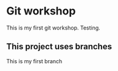 # Git workshop

This is my first git workshop.
Testing.

## This project uses branches

This is my first branch
